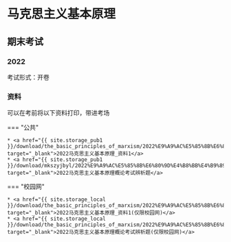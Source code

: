 # 马克思主义基本原理

## 期末考试

### 2022

考试形式：开卷

### 资料

可以在考前将以下资料打印，带进考场


=== "公共"

    * <a href="{{ site.storage_pub1 }}/download/the_basic_principles_of_marxism/2022%E9%A9%AC%E5%85%8B%E6%80%9D%E4%B8%BB%E4%B9%89%E5%9F%BA%E6%9C%AC%E5%8E%9F%E7%90%86_%E8%B5%84%E6%96%991.pdf" target="_blank">2022马克思主义基本原理_资料1</a>
    * <a href="{{ site.storage_pub1 }}/download/mkszyjbyl/2022%E9%A9%AC%E5%85%8B%E6%80%9D%E4%B8%BB%E4%B9%89%E5%9F%BA%E6%9C%AC%E5%8E%9F%E7%90%86%E6%A6%82%E8%AE%BA%E8%80%83%E8%AF%95%E8%BE%A8%E6%9E%90%E9%A2%98.pdf" target="_blank">2022马克思主义基本原理概论考试辨析题</a>

=== "校园网"

    * <a href="{{ site.storage_local }}/download/the_basic_principles_of_marxism/2022%E9%A9%AC%E5%85%8B%E6%80%9D%E4%B8%BB%E4%B9%89%E5%9F%BA%E6%9C%AC%E5%8E%9F%E7%90%86_%E8%B5%84%E6%96%991.pdf" target="_blank">2022马克思主义基本原理_资料1(仅限校园网)</a>
    * <a href="{{ site.storage_local }}/download/the_basic_principles_of_marxism/2022%E9%A9%AC%E5%85%8B%E6%80%9D%E4%B8%BB%E4%B9%89%E5%9F%BA%E6%9C%AC%E5%8E%9F%E7%90%86%E6%A6%82%E8%AE%BA%E8%80%83%E8%AF%95%E8%BE%A8%E6%9E%90%E9%A2%98.pdf" target="_blank">2022马克思主义基本原理概论考试辨析题(仅限校园网)</a>







